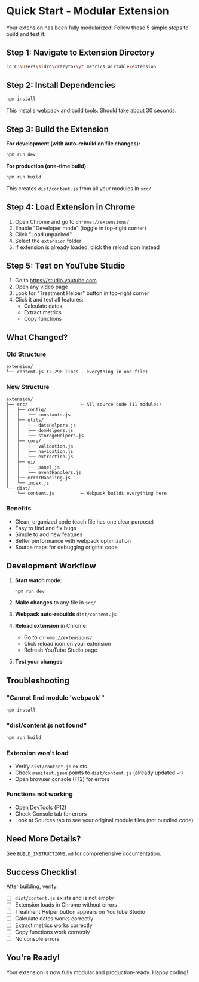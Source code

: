 # Quick Start - Modular Extension

Your extension has been fully modularized! Follow these 5 simple steps to build and test it.

## Step 1: Navigate to Extension Directory

```bash
cd C:\Users\sidro\crazytok\yt_metrics_airtable\extension
```

## Step 2: Install Dependencies

```bash
npm install
```

This installs webpack and build tools. Should take about 30 seconds.

## Step 3: Build the Extension

**For development (with auto-rebuild on file changes):**
```bash
npm run dev
```

**For production (one-time build):**
```bash
npm run build
```

This creates `dist/content.js` from all your modules in `src/`.

## Step 4: Load Extension in Chrome

1. Open Chrome and go to `chrome://extensions/`
2. Enable "Developer mode" (toggle in top-right corner)
3. Click "Load unpacked"
4. Select the `extension` folder
5. If extension is already loaded, click the reload icon instead

## Step 5: Test on YouTube Studio

1. Go to https://studio.youtube.com
2. Open any video page
3. Look for "Treatment Helper" button in top-right corner
4. Click it and test all features:
   - Calculate dates
   - Extract metrics
   - Copy functions

## What Changed?

### Old Structure
```
extension/
└── content.js (2,290 lines - everything in one file)
```

### New Structure
```
extension/
├── src/                    ← All source code (11 modules)
│   ├── config/
│   │   └── constants.js
│   ├── utils/
│   │   ├── dateHelpers.js
│   │   ├── domHelpers.js
│   │   └── storageHelpers.js
│   ├── core/
│   │   ├── validation.js
│   │   ├── navigation.js
│   │   └── extraction.js
│   ├── ui/
│   │   ├── panel.js
│   │   └── eventHandlers.js
│   ├── errorHandling.js
│   └── index.js
└── dist/
    └── content.js          ← Webpack builds everything here
```

### Benefits
- Clean, organized code (each file has one clear purpose)
- Easy to find and fix bugs
- Simple to add new features
- Better performance with webpack optimization
- Source maps for debugging original code

## Development Workflow

1. **Start watch mode:**
   ```bash
   npm run dev
   ```

2. **Make changes** to any file in `src/`

3. **Webpack auto-rebuilds** `dist/content.js`

4. **Reload extension** in Chrome:
   - Go to `chrome://extensions/`
   - Click reload icon on your extension
   - Refresh YouTube Studio page

5. **Test your changes**

## Troubleshooting

### "Cannot find module 'webpack'"
```bash
npm install
```

### "dist/content.js not found"
```bash
npm run build
```

### Extension won't load
- Verify `dist/content.js` exists
- Check `manifest.json` points to `dist/content.js` (already updated ✓)
- Open browser console (F12) for errors

### Functions not working
- Open DevTools (F12)
- Check Console tab for errors
- Look at Sources tab to see your original module files (not bundled code)

## Need More Details?

See `BUILD_INSTRUCTIONS.md` for comprehensive documentation.

## Success Checklist

After building, verify:
- [ ] `dist/content.js` exists and is not empty
- [ ] Extension loads in Chrome without errors
- [ ] Treatment Helper button appears on YouTube Studio
- [ ] Calculate dates works correctly
- [ ] Extract metrics works correctly
- [ ] Copy functions work correctly
- [ ] No console errors

## You're Ready!

Your extension is now fully modular and production-ready. Happy coding!
